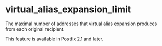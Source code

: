 # virtual_alias_expansion_limit 


The maximal number of addresses that virtual alias expansion produces
from each original recipient.



This feature is available in Postfix 2.1 and later.



